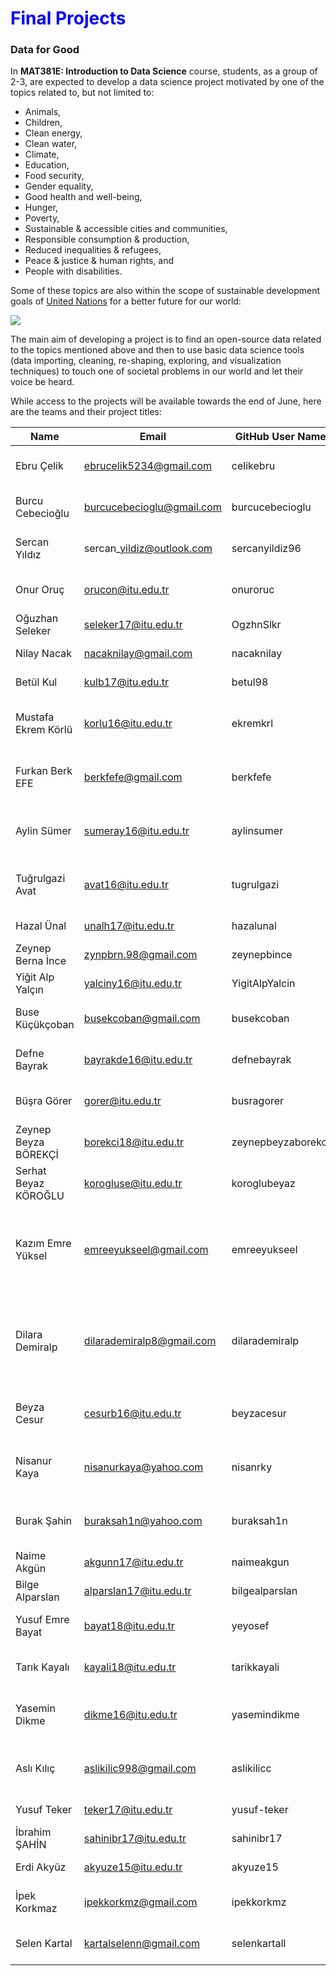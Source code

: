 
# <span style="color:blue">Final Projects</span>

### Data for Good

In **MAT381E: Introduction to Data Science** course, students, as a group of 2-3, are expected to develop a data science project motivated by one of the topics related to, but not limited to:

* Animals,
* Children, 
* Clean energy,
* Clean water,
* Climate,
* Education,
* Food security,
* Gender equality,
* Good health and well-being,
* Hunger,
* Poverty,
* Sustainable & accessible cities and communities,
* Responsible consumption & production,
* Reduced inequalities & refugees,
* Peace & justice & human rights, and
* People with disabilities.

Some of these topics are also within the scope of sustainable development goals of [United Nations](https://www.un.org/sustainabledevelopment/sustainable-development-goals/) for a better future for our world: 

![](https://unemg.org/wp-content/uploads/2018/09/SDGs-1024x320.jpeg)

The main aim of developing a project is to find an open-source data related to the topics mentioned above and then to use basic data science tools (data importing, cleaning, re-shaping, exploring, and visualization techniques) to touch one of societal problems in our world and let their voice be heard. 

 While access to the projects will be available towards the end of June, here are the teams and their project titles:


|  Name    | Email | GitHub User Name            | Team Name                      | Project Link                                                                |
| -------------------- | -------------------------- | ------------------ | ------------------------ | --------------------------------------------------------------------------- |
| Ebru Çelik           | ebrucelik5234@gmail.com    | celikebru          | Bee Aware                | [Women, Business And The Law](https://celikebru.github.io/BeeAware/)                                             |
| Burcu Cebecioğlu     | burcucebecioglu@gmail.com  | burcucebecioglu    | Bee Aware                | [Women, Business And The Law](https://burcucebecioglu.github.io/BeeAware/)                                                 |
| Sercan Yıldız        | sercan\_yildiz@outlook.com | sercanyildiz96     | Dinos                    | [Policy effects on pandemic](https://sercanyildiz96.github.io/Mat381-sercanyildiz/dinos.html)                                                  |
| Onur Oruç            | orucon@itu.edu.tr          | onuroruc           | Dinos                    | [Policy effects on pandemic](https://onuroruc.github.io/MAT381OnurOruc/dinos.html)                                                    |
| Oğuzhan Seleker      | seleker17@itu.edu.tr       | OgzhnSlkr          | Espresso                 | [Shared Bike Data in NYC](https://oguzhanseleker.github.io/CitiBikeUsageInNYC/#1)                                                     |
| Nilay Nacak          | nacaknilay@gmail.com       | nacaknilay         | Espresso                 | [Shared Bike Data in NYC](https://nacaknilay.github.io/CitiBikeUsageInNYC/#1)                                                     |
| Betül Kul            | kulb17@itu.edu.tr          | betul98            | Espresso                 | [Shared Bike Data in NYC](https://betul98.github.io/CitiBikeUsageInNYC/#1)                                                      |
| Mustafa Ekrem Körlü  | korlu16@itu.edu.tr         | ekremkrl           | Fasces                   | Estimating Non-pandemic Time Zone                                           |
| Furkan Berk EFE      | berkfefe@gmail.com         | berkfefe           | Fasces                   | Estimating Non-Pandemic Time Zone                                           |
| Aylin Sümer          | sumeray16@itu.edu.tr       | aylinsumer         | Gemittarius              | Violence against women (global)                                             |
| Tuğrulgazi Avat      | avat16@itu.edu.tr          | tugrulgazi         | Gemittarius              | Violence against women (global)                                             |
| Hazal Ünal           | unalh17@itu.edu.tr         | hazalunal          | Migraine                 | Missing Immigrants                                                          |
| Zeynep Berna İnce    | zynpbrn.98@gmail.com       | zeynepbince        | Migraine                 | Missing Immigrants                                                          |
| Yiğit Alp Yalçın     | yalciny16@itu.edu.tr       | YigitAlpYalcin     | Migraine                 | Missing Immigrants                                                          |
| Buse Küçükçoban      | busekcoban@gmail.com       | busekcoban         | Oxygen                   | Raptor Persecution Incidents                                                |
| Defne Bayrak         | bayrakde16@itu.edu.tr      | defnebayrak        | Oxygen                   | Raptor Persecution Incidents                                                |
| Büşra Görer          | gorer@itu.edu.tr           | busragorer         | Perseverance             | Efficiency of university choices                                            |
| Zeynep Beyza BÖREKÇİ | borekci18@itu.edu.tr       | zeynepbeyzaborekci | Perseverance             | Efficiency of university choices                                            |
| Serhat Beyaz KÖROĞLU | korogluse@itu.edu.tr       | koroglubeyaz       | Perseverance #GoTarheels | Efficiency of university choices                                            |
| Kazım Emre Yüksel    | emreeyukseel@gmail.com     | emreeyukseel       | Q.E.D.                   | A study on awareness of femicide statistics both in the world and in Turkey |
| Dilara Demiralp      | dilarademiralp8@gmail.com  | dilarademiralp     | Q.E.D.                   | A study on awareness of femicide statistics both in the world and in Turkey |
| Beyza Cesur          | cesurb16@itu.edu.tr        | beyzacesur         | Quake                    | Earthquake Scenario Analysis for Istanbul                                   |
| Nisanur Kaya         | nisanurkaya@yahoo.com      | nisanrky           | Quake                    | Earthquake Scenario Analysis for Istanbul                                   |
| Burak Şahin          | buraksah1n@yahoo.com       | buraksah1n         | Quake                    | Earthquake Scenario Analysis for Istanbul                                   |
| Naime Akgün          | akgunn17@itu.edu.tr        | naimeakgun         | R-ge                     | Air Quality                                                                 |
| Bilge Alparslan      | alparslan17@itu.edu.tr     | bilgealparslan     | R-ge                     | Air Quality                                                                 |
| Yusuf Emre Bayat     | bayat18@itu.edu.tr         | yeyosef            | Riot                     | Turkey's Social Development                                                 |
| Tarık Kayalı         | kayali18@itu.edu.tr        | tarikkayali        | Riot                     | Turkey's Social Development                                                 |
| Yasemin Dikme        | dikme16@itu.edu.tr         | yasemindikme       | Square                   | Children's Health Around the World                                          |
| Aslı Kılıç           | aslikilic998@gmail.com     | aslikilicc         | Square                   | Children's Health Around the World                                          |
| Yusuf Teker          | teker17@itu.edu.tr         | yusuf-teker        | Tesla                    | Gender Equality                                                             |
| İbrahim ŞAHİN        | sahinibr17@itu.edu.tr      | sahinibr17         | Tesla                    | Gender Equality                                                             |
| Erdi Akyüz           | akyuze15@itu.edu.tr        | akyuze15           | Tesla                    | Gender Equality                                                             |
| İpek Korkmaz         | ipekkorkmz@gmail.com       | ipekkorkmz         | Vinir                    | Endangered Species: Sea Turtles<br>                                         |
| Selen Kartal         | kartalselenn@gmail.com     | selenkartall       | Vinir                    | Endangered Species: Sea Turtles<br>                                         |
